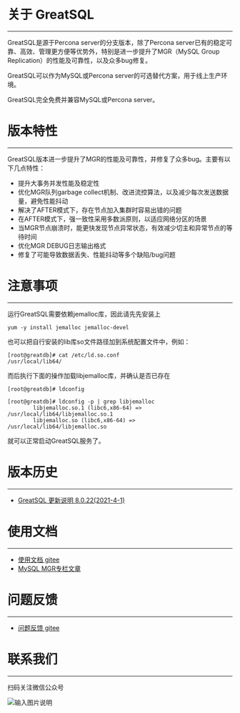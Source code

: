 # 关于 GreatSQL
--- 

GreatSQL是源于Percona server的分支版本，除了Percona server已有的稳定可靠、高效、管理更方便等优势外，特别是进一步提升了MGR（MySQL Group Replication）的性能及可靠性，以及众多bug修复。

GreatSQL可以作为MySQL或Percona server的可选替代方案，用于线上生产环境。

GreatSQL完全免费并兼容MySQL或Percona server。


# 版本特性
---
GreatSQL版本进一步提升了MGR的性能及可靠性，并修复了众多bug。主要有以下几点特性：

- 提升大事务并发性能及稳定性
- 优化MGR队列garbage collect机制、改进流控算法，以及减少每次发送数据量，避免性能抖动
- 解决了AFTER模式下，存在节点加入集群时容易出错的问题
- 在AFTER模式下，强一致性采用多数派原则，以适应网络分区的场景
- 当MGR节点崩溃时，能更快发现节点异常状态，有效减少切主和异常节点的等待时间
- 优化MGR DEBUG日志输出格式
- 修复了可能导致数据丢失、性能抖动等多个缺陷/bug问题

# 注意事项
---
运行GreatSQL需要依赖jemalloc库，因此请先先安装上
```
yum -y install jemalloc jemalloc-devel
```
也可以把自行安装的lib库so文件路径加到系统配置文件中，例如：
```
[root@greatdb]# cat /etc/ld.so.conf
/usr/local/lib64/
```
而后执行下面的操作加载libjemalloc库，并确认是否已存在
```
[root@greatdb]# ldconfig

[root@greatdb]# ldconfig -p | grep libjemalloc
        libjemalloc.so.1 (libc6,x86-64) => /usr/local/lib64/libjemalloc.so.1
        libjemalloc.so (libc6,x86-64) => /usr/local/lib64/libjemalloc.so
```
就可以正常启动GreatSQL服务了。


# 版本历史
---
- [GreatSQL 更新说明 8.0.22(2021-4-1)](https://gitee.com/GreatSQL/GreatSQL/blob/master/relnotes/changes-greatsql-8-0-22.md)



# 使用文档
---
- [使用文档 gitee](https://gitee.com/GreatSQL/GreatSQL/wikis)
- [MySQL MGR专栏文章](https://mp.weixin.qq.com/mp/homepage?__biz=MjM5NzAzMTY4NQ==&hid=16&sn=9d3d21966d850dcf158e5b676d9060ed&scene=18#wechat_redirect)


# 问题反馈
---
- [问题反馈 gitee](https://gitee.com/GreatSQL/GreatSQL/issues)


# 联系我们
---

扫码关注微信公众号

![输入图片说明](https://images.gitee.com/uploads/images/2021/0322/093319_38b5ef38_8779455.jpeg "greatdb微信公众号二维码.jpg")

